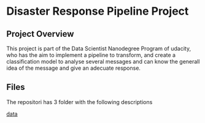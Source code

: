 # Disaster Response Pipeline Project

## Project Overview
This project is part of the Data Scientist Nanodegree Program of udacity, who has the aim to implement a pipeline to transform, and create a classification model to analyse several messages and can know the generall idea of the message and give an adecuate response.


## Files

The repositori has 3 folder with the following descriptions

[data](directory/relative/link.txt)
